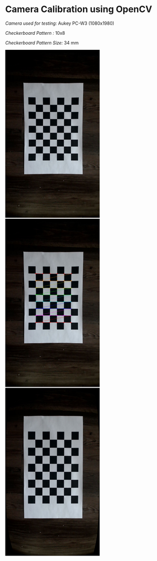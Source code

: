 # Camera Calibration using OpenCV

*Camera used for testing:* Aukey PC-W3 (1080x1980)

*Checkerboard Pattern :* 10x8

*Checkerboard Pattern Size:* 34 mm


<img src="https://github.com/nykabhishek/camera-calibration/blob/main/outputs/original.png" width="300" title="Original Image" >
<img src="https://github.com/nykabhishek/camera-calibration/blob/main/outputs/chess.png" width="300" >
<img src="https://github.com/nykabhishek/camera-calibration/blob/main/outputs/undistorted_calibresult.png" width="300" >

